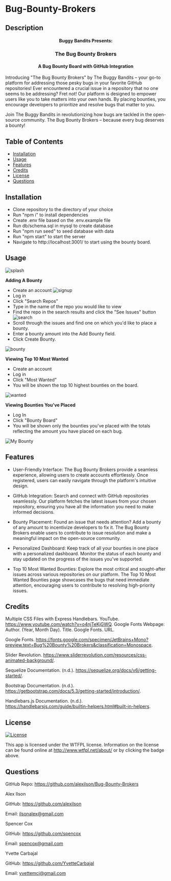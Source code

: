 # Bug-Bounty-Brokers

## Description

#### <center>Buggy Bandits Presents:</center>
### <center>The Bug Bounty Brokers</center>
#### <center>A Bug Bounty Board with GitHub Integration</center>

Introducing "The Bug Bounty Brokers" by The Buggy Bandits – your go-to platform for addressing those pesky bugs in your favorite GitHub repositories! Ever encountered a crucial issue in a repository that no one seems to be addressing? Fret not! Our platform is designed to empower users like you to take matters into your own hands. By placing bounties, you encourage developers to prioritize and resolve bugs that matter to you.

Join The Buggy Bandits in revolutionizing how bugs are tackled in the open-source community. The Bug Bounty Brokers – because every bug deserves a bounty!

## Table of Contents
- [Installation](#installation)
- [Usage](#usage)
- [Features](#features)
- [Credits](#credits)
- [License](#licence)
- [Questions](#questions)

## Installation
- Clone repository to the directory of your choice
- Run "npm i" to install dependencies
- Create .env file based on the .env.example file
- Run db/schema.sql in mysql to create database
- Run "npm run seed" to seed database with data
- Run "npm start" to start the server
- Navigate to http://localhost:3001/ to start using the bounty board.


## Usage

![splash](../Bug-Bounty-Brokers/public/screnshots/splash.png)

**Adding A Bounty**
- Create an account
![signup](../Bug-Bounty-Brokers/public/screnshots/signup.png)
- Log in
- Click "Search Repos"
- Type in the name of the repo you would like to view
- Find the repo in the search results and click the "See Issues" button
![search](../Bug-Bounty-Brokers/public/screnshots/search.png)
- Scroll through the issues and find one on which you'd like to place a bounty.
- Enter a bounty amount into the Add Bounty field.
- Click Create Bounty.

![bounty](../Bug-Bounty-Brokers/public/screnshots/createBounty.png)

**Viewing Top 10 Most Wanted**
- Create an account
- Log in
- Click "Most Wanted"
- You will be shown the top 10 highest bounties on the board.

![wanted](../Bug-Bounty-Brokers/public/screnshots/mostWanted.png)


**Viewing Bounties You've Placed**
- Log In
- Click "Bounty Board"
- You will be shown only the bounties you've placed with the totals reflecting the amount you have placed on each bug.

![My Bounty](../Bug-Bounty-Brokers/public/screnshots/myBounty.png)


## Features
- User-Friendly Interface: The Bug Bounty Brokers provide a seamless experience, allowing users to create accounts effortlessly. Once registered, users can easily navigate through the platform's intuitive design.

- GitHub Integration: Search and connect with GitHub repositories seamlessly. Our platform fetches the latest issues from your chosen repository, ensuring you have all the information you need to make informed decisions.

- Bounty Placement: Found an issue that needs attention? Add a bounty of any amount to incentivize developers to fix it. The Bug Bounty Brokers enable users to contribute to issue resolution and make a meaningful impact on the open-source community.

- Personalized Dashboard: Keep track of all your bounties in one place with a personalized dashboard. Monitor the status of each bounty and stay updated on the progress of the issues you've supported.

- Top 10 Most Wanted Bounties: Explore the most critical and sought-after issues across various repositories on our platform. The Top 10 Most Wanted Bounties page showcases the bugs that need immediate attention, encouraging users to contribute to resolving high-priority issues.

## Credits

Multiple CSS Files with Express Handlebars. YouTube. https://www.youtube.com/watch?v=o4njTeKjGWQ.
Google Fonts Webpage: Author. (Year, Month Day). Title. Google Fonts. URL.

Google Fonts. https://fonts.google.com/specimen/JetBrains+Mono?preview.text=Bug%20Bounty%20Brokers&classification=Monospace.

Slider Revolution. https://www.sliderrevolution.com/resources/css-animated-background/.

Sequelize Documentation. (n.d.). https://sequelize.org/docs/v6/getting-started/.

Bootstrap Documentation. (n.d.). https://getbootstrap.com/docs/5.3/getting-started/introduction/.

Handlebars.js Documentation. (n.d.). https://handlebarsjs.com/guide/builtin-helpers.html#built-in-helpers.


## License
[![License](https://img.shields.io/badge/License-WTFPL-brightgreen.svg)](http://www.wtfpl.net/about/)

This app is licensed under the WTFPL license. Information on the license can be found online at http://www.wtfpl.net/about/ or by clicking the badge above.

## Questions
GitHub Repo: https://github.com/alexilson/Bug-Bounty-Brokers

Alex Ilson

GitHub: https://github.com/alexilson

Email: ilsonalex@gmail.com


Spencer Cox

GitHub: https://github.com/spencox

Email: spencox@gmail.com

Yvette Carbajal

GitHub: https://github.com/YvetteCarbajal

Email: yvettemcj@gmail.com
